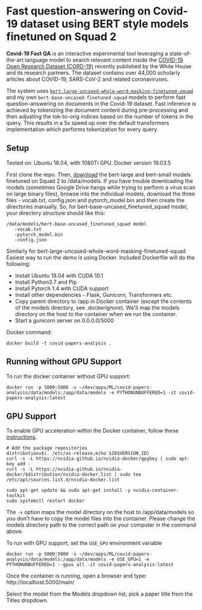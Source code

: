 # Fast question-answering on Covid-19 dataset using BERT style models finetuned on Squad 2

**Covid-19 Fast QA** is an interactive experimental tool leveraging a state-of-the-art language model to search relevant content inside the [COVID-19 Open Research Dataset (CORD-19)](https://pages.semanticscholar.org/coronavirus-research) recently published by the White House and its research partners. The dataset contains over 44,000 scholarly articles about COVID-19, SARS-CoV-2 and related coronaviruses.

The system uses [`bert-large-uncased-whole-word-masking-finetuned-squad`](https://huggingface.co/transformers/pretrained_models) and my own `bert-base-uncased-finetuned-squad` models to perform fast question-answering on documents in the Covid-19 dataset. Fast inference is achieved by tokenizing the document content during pre-processing and then adjusting the tok-to-orig indices based on the number of tokens in the query. This results in a 5x speed up over the default transformers implementation which performs tokenization for every query. 

## Setup

Tested on: Ubuntu 18.04, with 1080Ti GPU. Docker version 19.03.5

First clone the repo. Then, [download](https://drive.google.com/open?id=1kV1thNFPFCKGBEv6nKxUE0Dy7Vl2tG6N) the bert-large and bert-small models finetuned on Squad 2 to /data/models. If you have trouble downloading the models (sometimes Google Drive hangs while trying to perform a virus scan on large binary files), browse into the individual models, download the three files - vocab.txt, config.json and pytorch_model.bin and then create the directories manually. So, for bert-base-uncased_finetuned_squad model, your directory structure should like this:

```angular2
/data/models/bert-base-uncased_finetuned_squad model
   -vocab.txt
   -pytorch_model.bin
   -config.json
```
Similarly for bert-large-uncased-whole-word-masking-finetuned-squad
Easiest way to run the demo is using Docker. Included Dockerfile will do the following:
* Install Ubuntu 18.04 with CUDA 10.1
* Install Python3.7 and Pip
* Install Pytorch 1.4 with CUDA support 
* Install other dependencies - Flask, Gunicorn, Transformers etc.
* Copy parent directory to /app in Docker container (except the contents of the models directory, see .dockerignore). We'll map the models directory on the host to the container when we run the container.
* Start a gunicorn server on 0.0.0.0/5000

Docker command: 
```angular2
docker build -t covid-papers-analysis .
```

## Running without GPU Support
To run the docker container without GPU support:
```angular2
docker run -p 5000:5000 -v ~/dev/apps/ML/covid-papers-analysis/data/models:/app/data/models -e PYTHONUNBUFFERED=1 -it covid-papers-analysis:latest
```
## GPU Support
To enable GPU acceleration within the Docker container, follow these [instructions](https://github.com/NVIDIA/nvidia-docker). 

```angular2
# Add the package repositories
distribution=$(. /etc/os-release;echo $ID$VERSION_ID)
curl -s -L https://nvidia.github.io/nvidia-docker/gpgkey | sudo apt-key add -
curl -s -L https://nvidia.github.io/nvidia-docker/$distribution/nvidia-docker.list | sudo tee /etc/apt/sources.list.d/nvidia-docker.list

sudo apt-get update && sudo apt-get install -y nvidia-container-toolkit
sudo systemctl restart docker
```

The `-v` option maps the model directory on the host to /app/data/models so you don't have to copy the model files into the container. Please change the models directory path to the correct path on your computer in the command above. 

To run with GPU support, set the `USE_GPU` environment variable
```angular2
docker run -p 5000:5000 -v ~/dev/apps/ML/covid-papers-analysis/data/models:/app/data/models -e USE_GPU=1 -e PYTHONUNBUFFERED=1 --gpus all -it covid-papers-analysis:latest
```

Once the container is running, open a browser and type: http://localhost:5000/main/

Select the model from the Models dropdown list, pick a paper title from the Titles dropdown. 
